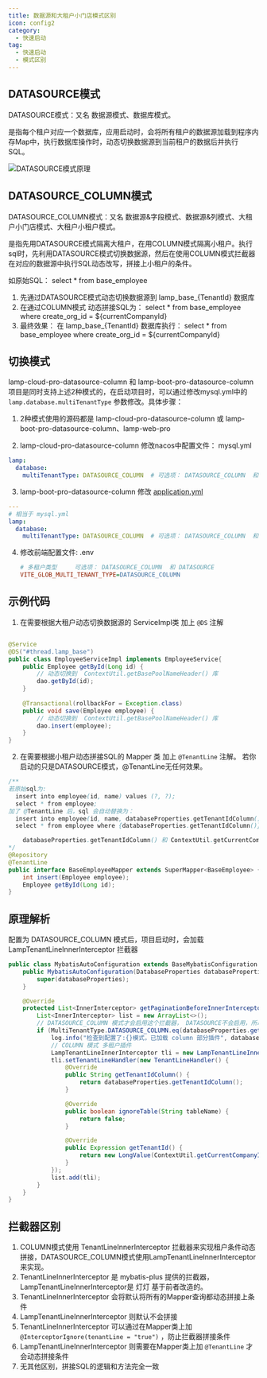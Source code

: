```yaml
---
title: 数据源和大租户小门店模式区别
icon: config2
category:
  - 快速启动
tag:
  - 快速启动
  - 模式区别
---
```


## DATASOURCE模式
DATASOURCE模式：又名 数据源模式、数据库模式。

是指每个租户对应一个数据库，应用启动时，会将所有租户的数据源加载到程序内存Map中，执行数据库操作时，动态切换数据源到当前租户的数据后并执行SQL。

![DATASOURCE模式原理](/images/start/datasource原理.png)

## DATASOURCE_COLUMN模式
DATASOURCE_COLUMN模式：又名 数据源&字段模式、数据源&列模式、大租户小门店模式、大租户小租户模式。

是指先用DATASOURCE模式隔离大租户，在用COLUMN模式隔离小租户。执行sql时，先利用DATASOURCE模式切换数据源，然后在使用COLUMN模式拦截器在对应的数据源中执行SQL动态改写，拼接上小租户的条件。

如原始SQL： select * from base_employee 

1. 先通过DATASOURCE模式动态切换数据源到 lamp_base_{TenantId} 数据库
2. 在通过COLUMN模式 动态拼接SQL为：  select * from base_employee where create_org_id = ${currentCompanyId}
3. 最终效果： 在 lamp_base_{TenantId} 数据库执行： select * from base_employee where create_org_id = ${currentCompanyId}





## 切换模式

lamp-cloud-pro-datasource-column 和 lamp-boot-pro-datasource-column 项目是同时支持上述2种模式的，在启动项目时，可以通过修改mysql.yml中的`lamp.database.multiTenantType` 参数修改。具体步骤：

1. 2种模式使用的源码都是  lamp-cloud-pro-datasource-column 或 lamp-boot-pro-datasource-column、lamp-web-pro

2.  lamp-cloud-pro-datasource-column 修改nacos中配置文件： mysql.yml

   ```yaml
   lamp:
     database:
       multiTenantType: DATASOURCE_COLUMN  # 可选项： DATASOURCE_COLUMN  和 DATASOURCE  
   ```
3.  lamp-boot-pro-datasource-column 修改 [application.yml](http://git.tangyh.top/zuihou/lamp-boot-pro-datasource-column/blob/master/lamp-boot-server/src/main/resources/application.yml) 

   ```yaml
   ---
   # 相当于 mysql.yml
   lamp:
     database:
       multiTenantType: DATASOURCE_COLUMN  # 可选项： DATASOURCE_COLUMN  和 DATASOURCE 
   
   ```

4. 修改前端配置文件:  .env

   ```ini
   # 多租户类型     可选项： DATASOURCE_COLUMN  和 DATASOURCE 
   VITE_GLOB_MULTI_TENANT_TYPE=DATASOURCE_COLUMN    	
   ```



## 示例代码

1. 在需要根据大租户动态切换数据源的 ServiceImpl类 加上 `@DS` 注解
```java

@Service
@DS("#thread.lamp_base")
public class EmployeeServiceImpl implements EmployeeService{
    public Employee getById(Long id) {
        // 动态切换到  ContextUtil.getBasePoolNameHeader() 库
        dao.getById(id);
    }
    
    @Transactional(rollbackFor = Exception.class)
    public void save(Employee employee) {
        // 动态切换到  ContextUtil.getBasePoolNameHeader() 库
        dao.insert(employee);
    }
}
```
2. 在需要根据小租户动态拼接SQL的 Mapper 类 加上 `@TenantLine` 注解。 若你启动的只是DATASOURCE模式，@TenantLine无任何效果。
```java
/**
若原始sql为:
  insert into employee(id, name) values (?, ?);
  select * from employee;
加了 @TenantLine 后，sql 会自动替换为：
  insert into employee(id, name, databaseProperties.getTenantIdColumn()) values (?, ?, ${ContextUtil.getCurrentCompanyId()});
  select * from employee where {databaseProperties.getTenantIdColumn()} = ${ContextUtil.getCurrentCompanyId()};

	databaseProperties.getTenantIdColumn() 和 ContextUtil.getCurrentCompanyId() 的取值，请详细阅读下方原理解析。
*/
@Repository
@TenantLine
public interface BaseEmployeeMapper extends SuperMapper<BaseEmployee> {
    int insert(Employee employee);
    Employee getById(Long id);
}
```

## 原理解析
配置为 DATASOURCE_COLUMN 模式后，项目启动时，会加载 LampTenantLineInnerInterceptor 拦截器
``` java
public class MybatisAutoConfiguration extends BaseMybatisConfiguration {
    public MybatisAutoConfiguration(DatabaseProperties databaseProperties) {
        super(databaseProperties);
    }

    @Override
    protected List<InnerInterceptor> getPaginationBeforeInnerInterceptor() {
        List<InnerInterceptor> list = new ArrayList<>();
      	// DATASOURCE_COLUMN 模式才会启用这个拦截器， DATASOURCE不会启用，所以 DATASOURCE模式下@TenantLine注解不会生效，也不必删除这行代码
        if (MultiTenantType.DATASOURCE_COLUMN.eq(databaseProperties.getMultiTenantType())) {
            log.info("检查到配置了:{}模式，已加载 column 部分插件", databaseProperties.getMultiTenantType());
            // COLUMN 模式 多租户插件
            LampTenantLineInnerInterceptor tli = new LampTenantLineInnerInterceptor();
            tli.setTenantLineHandler(new TenantLineHandler() {
                @Override
                public String getTenantIdColumn() {
                    return databaseProperties.getTenantIdColumn();
                }

                @Override
                public boolean ignoreTable(String tableName) {
                    return false;
                }

                @Override
                public Expression getTenantId() {
                    return new LongValue(ContextUtil.getCurrentCompanyId());
                }
            });
            list.add(tli);
        }
    }
}
```



## 拦截器区别

1. COLUMN模式使用 TenantLineInnerInterceptor 拦截器来实现租户条件动态拼接，DATASOURCE_COLUMN模式使用LampTenantLineInnerInterceptor来实现。
2. TenantLineInnerInterceptor 是 mybatis-plus 提供的拦截器，LampTenantLineInnerInterceptor是 灯灯 基于前者改造的。
3. TenantLineInnerInterceptor 会将默认将所有的Mapper查询都动态拼接上条件
4. LampTenantLineInnerInterceptor 则默认不会拼接
5. TenantLineInnerInterceptor 可以通过在Mapper类上加 `@InterceptorIgnore(tenantLine = "true")` ，防止拦截器拼接条件
6. LampTenantLineInnerInterceptor 则需要在Mapper类上加 `@TenantLine` 才会动态拼接条件
7. 无其他区别，拼接SQL的逻辑和方法完全一致
